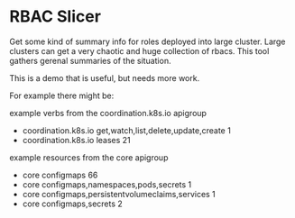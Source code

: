 # RBAC Slicer

Get some kind of summary info for roles deployed into large cluster.
Large clusters can get a very chaotic and huge collection of rbacs.
This tool gathers gerenal summaries of the situation.

This is a demo that is useful, but needs more work.

For example there might be:

example verbs from the coordination.k8s.io apigroup
- coordination.k8s.io get,watch,list,delete,update,create 1
- coordination.k8s.io leases 21

example resources from the core apigroup
- core configmaps 66
- core configmaps,namespaces,pods,secrets 1
- core configmaps,persistentvolumeclaims,services 1
- core configmaps,secrets 2
